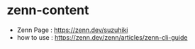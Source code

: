 # zenn-content
 - Zenn Page : https://zenn.dev/suzuhiki
 - how to use : https://zenn.dev/zenn/articles/zenn-cli-guide
